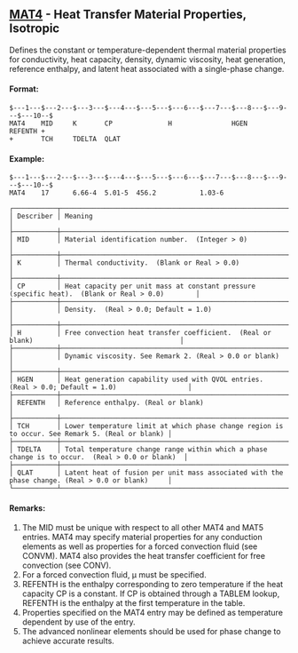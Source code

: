 ## [MAT4](https://nexus.hexagon.com/documentationcenter/bundle/MSC_Nastran_2022.4/page/Nastran_Combined_Book/qrg/bulkmno/TOC.MAT4.xhtml) - Heat Transfer Material Properties, Isotropic

Defines the constant or temperature-dependent thermal material properties for conductivity, heat capacity, density, dynamic viscosity, heat generation, reference enthalpy, and latent heat associated with a single-phase change.

#### Format:

```nastran
$---1---$---2---$---3---$---4---$---5---$---6---$---7---$---8---$---9---$---10--$
MAT4    MID     K       CP              H               HGEN    REFENTH +       
+       TCH     TDELTA  QLAT                                                    
```

#### Example:

```nastran
$---1---$---2---$---3---$---4---$---5---$---6---$---7---$---8---$---9---$---10--$
MAT4    17      6.66-4  5.01-5  456.2           1.03-6                          
```

```text
┌───────────┬─────────────────────────────────────────────────────────────────────────────────────────────────┐
│ Describer │ Meaning                                                                                         │
├───────────┼─────────────────────────────────────────────────────────────────────────────────────────────────┤
│ MID       │ Material identification number.  (Integer > 0)                                                  │
├───────────┼─────────────────────────────────────────────────────────────────────────────────────────────────┤
│ K         │ Thermal conductivity.  (Blank or Real > 0.0)                                                    │
├───────────┼─────────────────────────────────────────────────────────────────────────────────────────────────┤
│ CP        │ Heat capacity per unit mass at constant pressure (specific heat).  (Blank or Real > 0.0)        │
├───────────┼─────────────────────────────────────────────────────────────────────────────────────────────────┤
│           │ Density.  (Real > 0.0; Default = 1.0)                                                           │
├───────────┼─────────────────────────────────────────────────────────────────────────────────────────────────┤
│ H         │ Free convection heat transfer coefficient.  (Real or blank)                                     │
├───────────┼─────────────────────────────────────────────────────────────────────────────────────────────────┤
│           │ Dynamic viscosity. See Remark 2. (Real > 0.0 or blank)                                          │
├───────────┼─────────────────────────────────────────────────────────────────────────────────────────────────┤
│ HGEN      │ Heat generation capability used with QVOL entries. (Real > 0.0; Default = 1.0)                  │
├───────────┼─────────────────────────────────────────────────────────────────────────────────────────────────┤
│ REFENTH   │ Reference enthalpy. (Real or blank)                                                             │
├───────────┼─────────────────────────────────────────────────────────────────────────────────────────────────┤
│ TCH       │ Lower temperature limit at which phase change region is to occur. See Remark 5. (Real or blank) │
├───────────┼─────────────────────────────────────────────────────────────────────────────────────────────────┤
│ TDELTA    │ Total temperature change range within which a phase change is to occur.  (Real > 0.0 or blank)  │
├───────────┼─────────────────────────────────────────────────────────────────────────────────────────────────┤
│ QLAT      │ Latent heat of fusion per unit mass associated with the phase change. (Real > 0.0 or blank)     │
└───────────┴─────────────────────────────────────────────────────────────────────────────────────────────────┘
```

#### Remarks:

1. The MID must be unique with respect to all other MAT4 and MAT5 entries. MAT4 may specify material properties for any conduction elements as well as properties for a forced convection fluid (see CONVM). MAT4 also provides the heat transfer coefficient for free convection (see CONV).
2. For a forced convection fluid,  μ  must be specified.
3. REFENTH is the enthalpy corresponding to zero temperature if the heat capacity CP is a constant. If CP is obtained through a TABLEM lookup, REFENTH is the enthalpy at the first temperature in the table.
4. Properties specified on the MAT4 entry may be defined as temperature dependent by use of the entry.
5. The advanced nonlinear elements should be used for phase change to achieve accurate results.
